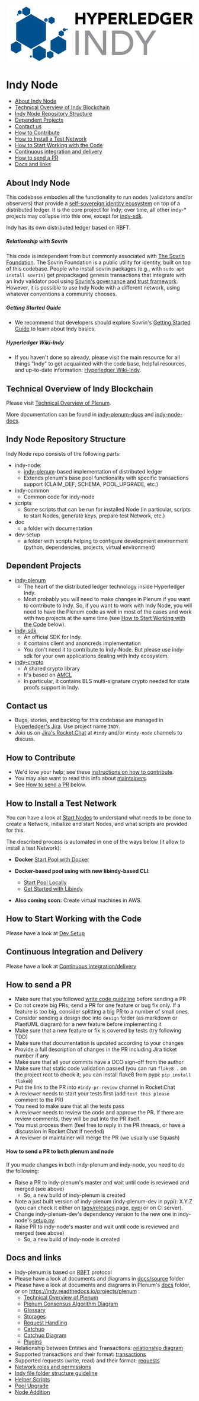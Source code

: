 ![logo](collateral/logos/indy-logo.png)
# Indy Node


* [About Indy Node](#about-indy-node)
* [Technical Overview of Indy Blockchain](#technical-overview-of-indy-blockchain)
* [Indy Node Repository Structure](#indy-node-repository-structure)
* [Dependent Projects](#dependent-projects)
* [Contact us](#contact-us)
* [How to Contribute](#how-to-contribute)
* [How to Install a Test Network](#how-to-install-a-test-network)
* [How to Start Working with the Code](#how-to-start-working-with-the-code)
* [Continuous integration and delivery](https://github.com/hyperledger/indy-node/blob/master/docs/ci-cd.md)
* [How to send a PR](#how-to-send-a-pr)
* [Docs and links](#docs-and-links)

## About Indy Node

This codebase embodies all the functionality to run nodes (validators and/or observers)
that provide a [self-sovereign identity ecosystem](https://sovrin.org) on top of a
distributed ledger. It is the core project for Indy; over time, all other indy-\* projects may
collapse into this one, except for [indy-sdk](https://github.com/hyperledger/indy-sdk).

Indy has its own distributed ledger based on RBFT.

##### Relationship with Sovrin
This code is independent from but commonly associated with [The Sovrin Foundation](https://sovrin.org). The Sovrin Foundation is a public utility
for identity, built on top of this codebase. People who install sovrin packages (e.g., with
`sudo apt install sovrin`) get prepackaged genesis transactions that integrate
with an Indy validator pool using [Sovrin's governance and trust framework](https://sovrin.org/wp-content/uploads/2018/03/Sovrin-Provisional-Trust-Framework-2017-06-28.pdf). However, it is possible to use Indy Node
with a different network, using whatever conventions a community chooses.

##### Getting Started Guide

- We recommend that developers should explore Sovrin's [Getting Started Guide](https://github.com/hyperledger/indy-sdk/blob/master/doc/getting-started/getting-started.md) to learn about Indy basics.

##### Hyperledger Wiki-Indy

- If you haven't done so already, please visit the main resource for all things "Indy" to get acquainted with the code base, helpful resources, and up-to-date information: [Hyperledger Wiki-Indy](https://wiki.hyperledger.org/projects/indy).

## Technical Overview of Indy Blockchain
Please visit [Technical Overview of Plenum](https://github.com/hyperledger/indy-plenum/blob/master/docs/main.md).

More documentation can be found in [indy-plenum-docs](https://github.com/hyperledger/indy-plenum/blob/master/docs)
and [indy-node-docs](docs/source/).

## Indy Node Repository Structure

Indy Node repo consists of the following parts:
- indy-node: 
    - [indy-plenum](https://github.com/hyperledger/indy-plenum)-based implementation of distributed ledger
    - Extends plenum's base pool functionality with specific transactions support (CLAIM_DEF, SCHEMA, POOL_UPGRADE, etc.)
- indy-common
    - Common code for indy-node
- scripts
    - Some scripts that can be run for installed Node (in particular, scripts to start Nodes, generate keys, prepare test Network, etc.)
- doc
    - a folder with documentation
- dev-setup
    - a folder with scripts helping to configure development environment (python, dependencies, projects, virtual environment)

## Dependent Projects

- [indy-plenum](https://github.com/hyperledger/indy-plenum)
    - The heart of the distributed ledger technology inside Hyperledger Indy.
    - Most probably you will need to make changes in Plenum if you want to contribute to Indy.
      So, if you want to work with Indy Node, you will need to have the Plenum code as well in most of the cases
      and work with two projects at the same time 
      (see [How to Start Working with the Code](#how-to-start-working-with-the-code) below).
- [indy-sdk](https://github.com/hyperledger/indy-sdk)
    - An official SDK for Indy.
    - it contains client and anoncreds implementation
    - You don't need it to contribute to Indy-Node. But please use indy-sdk for your own applications dealing with Indy ecosystem.
- [indy-crypto](https://github.com/hyperledger/indy-crypto)
    - A shared crypto library 
    - It's based on [AMCL](https://github.com/milagro-crypto/amcl)
    - In particular, it contains BLS multi-signature crypto needed for state proofs support in Indy.

## Contact us

- Bugs, stories, and backlog for this codebase are managed in [Hyperledger's Jira](https://jira.hyperledger.org).
Use project name `INDY`.
- Join us on [Jira's Rocket.Chat](https://chat.hyperledger.org/channel/indy) at `#indy` and/or `#indy-node` channels to discuss.


## How to Contribute

- We'd love your help; see these [instructions on how to contribute](http://bit.ly/2ugd0bq).
- You may also want to read this info about [maintainers](MAINTAINERS.md).
- See [How to send a PR](#how-to-send-a-pr) below.


## How to Install a Test Network 

You can have a look at [Start Nodes](docs/source/start-nodes.md) 
to understand what needs to be done to create a Network, initialize and start Nodes, and what scripts are provided for this.

The described process is automated in one of the ways below (it allow to install a test Network):

 - **Docker** [Start Pool with Docker](environment/docker/pool/README.md)

 - **Docker-based pool using with new libindy-based CLI**:
   - [Start Pool Locally](https://github.com/hyperledger/indy-sdk/blob/master/README.md#how-to-start-local-nodes-pool-with-docker)
   - [Get Started with Libindy](https://github.com/hyperledger/indy-sdk/blob/master/doc/getting-started/getting-started.md)

 - **Also coming soon:** Create virtual machines in AWS.



## How to Start Working with the Code

Please have a look at [Dev Setup](docs/source/setup-dev.md)


## Continuous Integration and Delivery

Please have a look at [Continuous integration/delivery](docs/source/ci-cd.md)

## How to send a PR

- Make sure that you followed [write code guideline](docs/source/write-code-guideline.md) before sending a PR
- Do not create big PRs; send a PR for one feature or bug fix only.
 If a feature is too big, consider splitting a big PR to a number of small ones.
- Consider sending a design doc into `design` folder (as markdown or PlantUML diagram) for a new feature  before implementing it
- Make sure that a new feature or fix is covered by tests (try following TDD)
- Make sure that documentation is updated according to your changes
- Provide a full description of changes in the PR including Jira ticket number if any  
- Make sure that all your commits have a DCO sign-off from the author
- Make sure that static code validation passed 
(you can run `flake8 .` on the project root to check it; you can install flake8 from pypi: `pip install flake8`)
- Put the link to the PR into `#indy-pr-review` channel in Rocket.Chat
- A reviewer needs to start your tests first (add `test this please` comment to the PR)
- You need to make sure that all the tests pass
- A reviewer needs to review the code and approve the PR. If there are review comments, they will be put into the PR itself.
- You must process them (feel free to reply in the PR threads, or have a discussion in Rocket.Chat if needed)
- A reviewer or maintainer will merge the PR (we usually use Squash)
 

#### How to send a PR to both plenum and node
If you made changes in both indy-plenum and indy-node, you need to do the following:
- Raise a PR to indy-plenum's master and wait until code is reviewed and merged (see above)
    - So, a new build of indy-plenum is created
- Note a just built version of indy-plenum (indy-plenum-dev in pypi): X.Y.Z (you can check it either on [tags/releases](https://github.com/hyperledger/indy-plenum/releases) page, [pypi](https://pypi.python.org/pypi/indy-plenum-dev) or on CI server).
- Change indy-plenum-dev's dependency version to the new one in indy-node's [setup.py](https://github.com/hyperledger/indy-node/blob/master/setup.py).
- Raise PR to indy-node's master and wait until code is reviewed and merged (see above)
    - So, a new build of indy-node is created 


## Docs and links

- Indy-plenum is based on [RBFT](https://pakupaku.me/plaublin/rbft/5000a297.pdf) protocol
- Please have a look at documents and diagrams in [docs/source](docs/source) folder
- Please have a look at documents and diagrams in Plenum's [docs](https://github.com/hyperledger/indy-plenum/tree/master/docs) folder, or on https://indy.readthedocs.io/projects/plenum :
    - [Technical Overview of Plenum](https://github.com/hyperledger/indy-plenum/blob/master/docs/source/main.md)
    - [Plenum Consensus Algorithm Diagram](https://github.com/hyperledger/indy-plenum/blob/master/docs/source/diagrams/consensus-protocol.png)
    - [Glossary](https://github.com/hyperledger/indy-plenum/blob/master/docs/source/glossary.md)
    - [Storages](https://github.com/hyperledger/indy-plenum/blob/master/docs/source/storage.md)
    - [Request Handling](https://github.com/hyperledger/indy-plenum/blob/master/docs/source/request_handling.md)
    - [Catchup](https://github.com/hyperledger/indy-plenum/blob/master/docs/source/catchup.md)
    - [Catchup Diagram](https://github.com/hyperledger/indy-plenum/blob/master/docs/source/diagrams/catchup-procedure.png)
    - [Plugins](https://github.com/hyperledger/indy-plenum/blob/master/docs/source/plugins.md)
- Relationship between Entities and Transactions: [relationship diagram](docs/source/relationship-diagram.png)
- Supported transactions and their format: [transactions](docs/source/transactions.md)
- Supported requests (write, read) and their format: [requests](docs/source/requests.md)
- [Network roles and permissions](https://github.com/hyperledger/indy-node/blob/master/docs/source/auth_rules.md)
- [Indy file folder structure guideline](docs/source/indy-file-structure-guideline.md)
- [Helper Scripts](docs/source/helper-scripts.md)
- [Pool Upgrade](docs/source/pool-upgrade.md)
- [Node Addition](docs/source/add-node.md)

